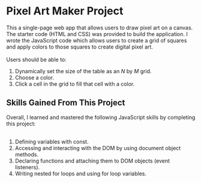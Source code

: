 # Pixel Art Maker Project

This a single-page web app that allows users to draw pixel art on a canvas.
The starter code (HTML and CSS) was provided to build the application. I wrote the JavaScript code which allows users to create a grid of squares and apply colors to those squares to create digital pixel art. <br>
<br>
Users should be able to:
1. Dynamically set the size of the table as an _N_ by _M_ grid.
2. Choose a color.
3. Click a cell in the grid to fill that cell with a color.

## Skills Gained From This Project

Overall, I learned and mastered the following JavaScript skills by completing this project: <br>
<br>
1. Defining variables with const.
2. Accessing and interacting with the DOM by using document object methods.
3. Declaring functions and attaching them to DOM objects (event listeners).
4. Writing nested for loops and using for loop variables.
